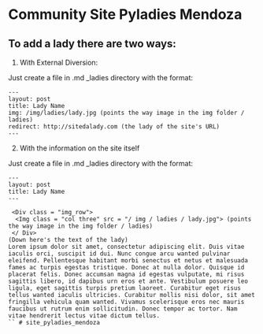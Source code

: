 # Community Site Pyladies Mendoza

## To add a lady there are two ways:

1) With External Diversion:

Just create a file in .md _ladies directory with the format:
```
---
layout: post
title: Lady Name
img: /img/ladies/lady.jpg (points the way image in the img folder / ladies)
redirect: http://sitedalady.com (the lady of the site's URL)
---
```

2) With the information on the site itself

Just create a file in .md _ladies directory with the format:
```
---
layout: post
title: Lady Name
---
```

```
 <Div class = "img_row">
  <Img class = "col three" src = "/ img / ladies / lady.jpg"> (points the way image in the img folder / ladies)
 </ Div>
(Down here's the text of the lady)
Lorem ipsum dolor sit amet, consectetur adipiscing elit. Duis vitae iaculis orci, suscipit id dui. Nunc congue arcu wanted pulvinar eleifend. Pellentesque habitant morbi senectus et netus et malesuada fames ac turpis egestas tristique. Donec at nulla dolor. Quisque id placerat felis. Donec accumsan magna id egestas vulputate, mi risus sagittis libero, id dapibus urn eros et ante. Vestibulum posuere leo ligula, eget sagittis turpis pretium laoreet. Curabitur eget risus tellus wanted iaculis ultricies. Curabitur mollis nisi dolor, sit amet fringilla vehicula quam wanted. Vivamus scelerisque eros nec mauris faucibus ut rutrum enim sollicitudin. Donec tempor ac tortor. Nam vitae hendrerit lectus vitae dictum tellus.
`` # site_pyladies_mendoza

